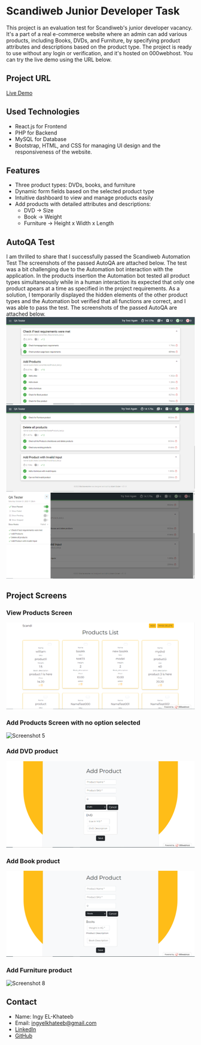 # Scandiweb Junior Developer Task

This project is an evaluation test for Scandiweb's junior developer vacancy. It's a part of a real e-commerce website where an admin can add various products, including Books, DVDs, and Furniture, by specifying product attributes and descriptions based on the product type. The project is ready to use without any login or verification, and it's hosted on 000webhost. You can try the live demo using the URL below.

## Project URL
[Live Demo](https://testingscandi.000webhostapp.com)

## Used Technologies
- React.js for Frontend
- PHP for Backend
- MySQL for Database
- Bootstrap, HTML, and CSS for managing UI design and the responsiveness of the website.

## Features
- Three product types: DVDs, books, and furniture
- Dynamic form fields based on the selected product type
- Intuitive dashboard to view and manage products easily
- Add products with detailed attributes and descriptions:
  - DVD -> Size
  - Book -> Weight
  - Furniture -> Height x Width x Length

## AutoQA Test
I am thrilled to share that I successfully passed the Scandiweb Automation Test The screenshots of the passed AutoQA are attached below. The test was a bit challenging due to the Automation bot interaction with the application. In the products insertion the Automation bot tested all product types simultaneously while in a human interaction its expected that only one product apears at a time as specified in the project requirements. As a solution, I temporarily displayed the hidden elements of the other product types and the Automation bot verified that all functions are correct, and I was able to pass the test. The screenshots of the passed AutoQA are attached below. 
![Screenshot 1](/bot%20test-1.PNG)
![Screenshot 2](/bot%20test-2.PNG)
![Screenshot 3](/bot%20test-3.PNG)

## Project Screens

### View Products Screen
![Screenshot 4](/view-products-page.PNG)
<br>

### Add Products Screen with no option selected
![Screenshot 5](/intial-add-products-page.PNG)
<br>

### Add DVD product
![Screenshot 6](/add-dvd-product.PNG)
<br>
### Add Book product
![Screenshot 7](/add-book-product.PNG)
<br>
### Add Furniture product
![Screenshot 8](/add-funriture-product.PNG)


## Contact
- Name: Ingy EL-Khateeb
- Email: ingyelkhateeb@gmail.com
- [LinkedIn](https://www.linkedin.com/in/ingy-el-khateeb/)
- [GitHub](https://github.com/ingyelkhateeb)

